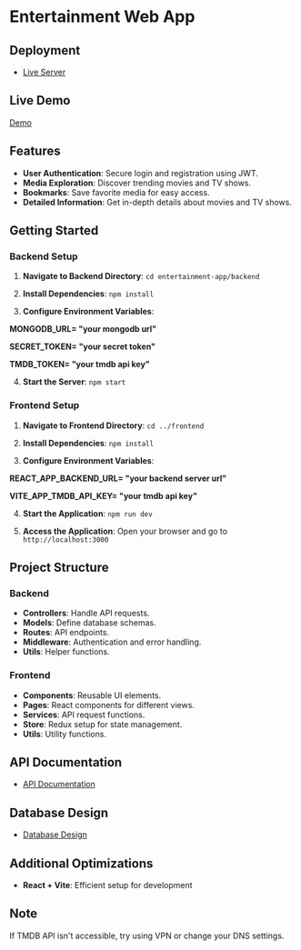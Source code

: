 # Entertainment Web App

## Deployment
- [Live Server](https://entertainment-app-frontend-110.onrender.com)

## Live Demo
[Demo](https://youtu.be/d0fYdGMTsVE)

## Features
- **User Authentication**: Secure login and registration using JWT.
- **Media Exploration**: Discover trending movies and TV shows.
- **Bookmarks**: Save favorite media for easy access.
- **Detailed Information**: Get in-depth details about movies and TV shows.

## Getting Started

### Backend Setup
1. **Navigate to Backend Directory**: `cd entertainment-app/backend`

2. **Install Dependencies**: `npm install`

3. **Configure Environment Variables**:

**MONGODB_URL= "your mongodb url"**

**SECRET_TOKEN= "your secret token"**

**TMDB_TOKEN= "your tmdb api key"**

4. **Start the Server**: `npm start`

### Frontend Setup

1. **Navigate to Frontend Directory**: `cd ../frontend`

2. **Install Dependencies**: `npm install`

3. **Configure Environment Variables**:

**REACT_APP_BACKEND_URL= "your backend server url"**

**VITE_APP_TMDB_API_KEY= "your tmdb api key"**

4. **Start the Application**: `npm run dev`

5. **Access the Application**: Open your browser and go to `http://localhost:3000`

## Project Structure

### Backend
- **Controllers**: Handle API requests.
- **Models**: Define database schemas.
- **Routes**: API endpoints.
- **Middleware**: Authentication and error handling.
- **Utils**: Helper functions.

### Frontend
- **Components**: Reusable UI elements.
- **Pages**: React components for different views.
- **Services**: API request functions.
- **Store**: Redux setup for state management.
- **Utils**: Utility functions.

## API Documentation
- [API Documentation](https://documenter.getpostman.com/view/29682764/2sA2xmVB3S)

## Database Design
- [Database Design](https://docs.google.com/document/d/1iWpAIfILl7cN4DK83MJfC0teh3CVMQW79ts3X503EkQ/edit?usp=sharing)

## Additional Optimizations

- **React + Vite**: Efficient setup for development

## Note
If TMDB API isn't accessible, try using VPN or change your DNS settings.

